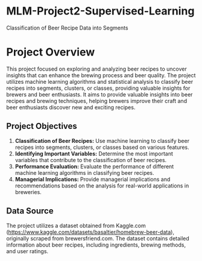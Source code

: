# MLM-Project2-Supervised-Learning

Classification of Beer Recipe Data into Segments


# Project Overview

This project focused on exploring and analyzing beer recipes to uncover insights that can enhance the brewing process and beer quality. The project utilizes machine learning algorithms and statistical analysis to classify beer recipes into segments, clusters, or classes, providing valuable insights for brewers and beer enthusiasts. It aims to provide valuable insights into beer recipes and brewing techniques, helping brewers improve their craft and beer enthusiasts discover new and exciting recipes.

## Project Objectives
1. **Classification of Beer Recipes:** Use machine learning to classify beer recipes into segments, clusters, or classes based on various features.
2. **Identifying Important Variables:** Determine the most important variables that contribute to the classification of beer recipes.
3. **Performance Evaluation:** Evaluate the performance of different machine learning algorithms in classifying beer recipes.
4. **Managerial Implications:** Provide managerial implications and recommendations based on the analysis for real-world applications in breweries.

## Data Source
The project utilizes a dataset obtained from Kaggle.com (https://www.kaggle.com/datasets/basaltier/homebrew-beer-data), originally scraped from brewersfriend.com. The dataset contains detailed information about beer recipes, including ingredients, brewing methods, and user ratings.


